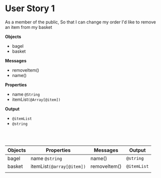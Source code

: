 # User Story 1

As a member of the public,
So that I can change my order
I'd like to remove an item from my basket

**Objects**
- bagel
- basket

  
  

**Messages**

- removeItem()
- name()
 
**Properties**

- name `@String`
- itemList`(@Array[@item])`
  
**Output**

- `@itemList`
- `@string`
  
<br><br>

| Objects | Properties                | Messages     | Output      |
| ------- | ------------------------- | ------------ | ----------- |
| bagel   | name `@string`            | name()       | `@string`   |
| basket  | itemList`(@array[@item])` | removeItem() | `@itemList` |
|         |



